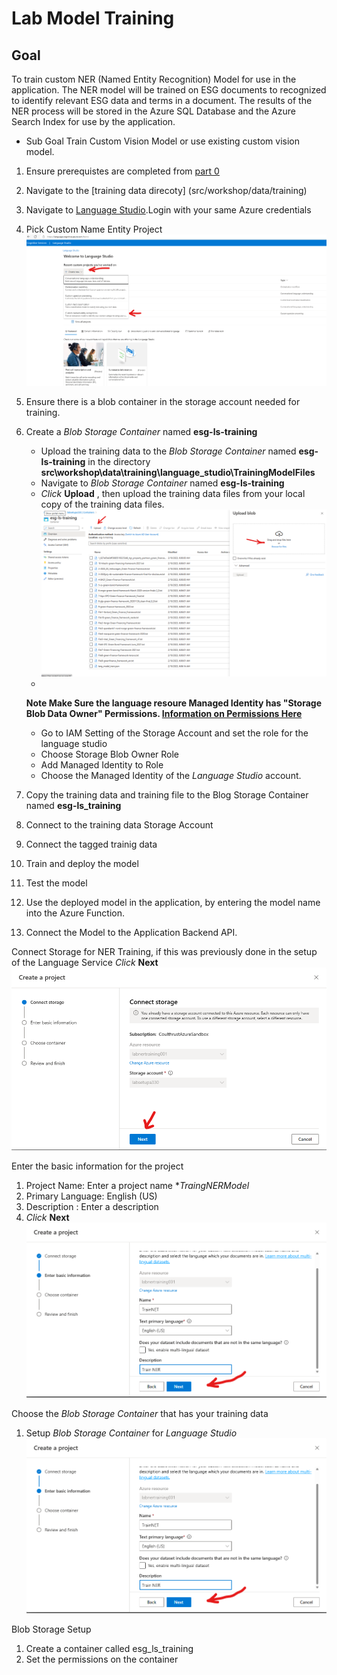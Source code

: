 # Lab Model Training

## Goal 
To train custom NER (Named Entity Recognition) Model for use in the application. The NER model will be trained on ESG documents to recognized to identify relevant ESG data and terms in a document. The results of the NER process will be stored in the Azure SQL Database and the Azure Search Index for use by the application.

- Sub Goal Train Custom Vision Model or use existing custom vision model.


1. Ensure prerequistes are completed from [part 0](documents/part_0.md)  
2. Navigate to the [training data direcoty] (src/workshop/data/training)
3. Navigate to [Language Studio](https://language.cognitive.azure.com/).Login with your same Azure credentials
4. Pick Custom Name Entity Project
![Custom NER Project](../images/module01/language_studio_ner.png) 
5. Ensure there is a blob container in the storage account needed for training.
1. Create a *Blob Storage Container* named **esg-ls-training**
    - Upload the training data to the *Blob Storage Container* named **esg-ls-training**
    in the directory **src\workshop\data\training\language_studio\TrainingModelFiles**
    - Navigate to  *Blob Storage Container* named **esg-ls-training**
    - *Click* **Upload** , then upload the training data files from your local copy of the training data files. 
![UploadTraingData](../images/module01/Upload_trainingdata.png) 
    -

    **Note Make Sure the language resoure Managed Identity has "Storage Blob Data Owner" Permissions. [Information on Permissions Here ](https://learn.microsoft.com/en-us/azure/cognitive-services/language-service/custom-named-entity-recognition/how-to/create-project?tabs=portal%2Clanguage-studio#roles-for-your-azure-language-resource)**
    - Go to IAM Setting of the Storage Account and set the role for the language studio
    - Choose Storage Blob Owner Role
    - Add Managed Identity to Role
    - Choose the Managed Identity of the *Language Studio* account.
6. Copy the training data and training file to the Blog Storage Container named **esg-ls_training**

1. Connect to the training data Storage Account
1. Connect the tagged trainig data
1. Train and deploy the model
1. Test the model
1. Use the deployed model in the application, by entering the model name into the Azure Function.
1. Connect the Model to the Application Backend API.

Connect Storage for NER Training, if this was previously done in the setup of the Language Service *Click* **Next**
![LSConnectStorage](../images/module01/create-project_connect_storage.png)

Enter the basic information for the project
1. Project Name: Enter a project name **TraingNERModel*
1. Primary Language: English (US)
1. Description : Enter a description
1. *Click* **Next**
![LSEnterBAsic](../images/module01/create-project_enter_basic.png)

Choose the *Blob Storage Container* that has your training data
1. Setup *Blob Storage Container* for *Language Studio*
![LSLocation](../images/module01/create-project_enter_basic.png)


Blob Storage Setup
1. Create a container called esg_ls_training
1. Set the permissions on the container 